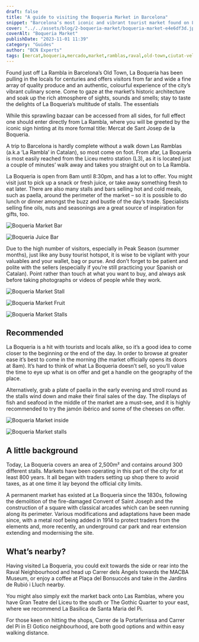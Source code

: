 ```yaml
---
draft: false
title: "A guide to visiting the Boqueria Market in Barcelona"
snippet: "Barcelona’s most iconic and vibrant tourist market found on Las Ramblas in the heart of Barcelona."
cover: "../../assets/blog/2-boqueria-market/boqueria-market-e4e6df3d.jpg"
coverAlt: "Boqueria Market"
publishDate: "2023-11-01 11:39"
category: "Guides"
author: "BCN Experts"
tags: [mercat,boqueria,mercado,market,ramblas,raval,old-town,ciutat-vella]
---
```


Found just off La Rambla in Barcelona’s Old Town, La Boqueria has been pulling in the locals for centuries and offers visitors from far and wide a fine array of quality produce and an authentic, colourful experience of the city’s vibrant culinary scene. Come to gaze at the market’s historic architecture and soak up the rich atmosphere of sights, sounds and smells; stay to taste the delights of La Boqueria’s multitude of stalls.
The essentials

While this sprawling bazaar can be accessed from all sides, for full effect one should enter directly from La Rambla, where you will be greeted by the iconic sign hinting at its more formal title: Mercat de Sant Josep de la Boqueria.

A trip to Barcelona is hardly complete without a walk down Las Ramblas (a.k.a ‘La Rambla’ in Catalan), so most come on foot. From afar, La Boqueria is most easily reached from the Liceu metro station (L3), as it is located just a couple of minutes’ walk away and takes you straight out on to La Rambla.

La Boqueria is open from 8am until 8:30pm, and has a lot to offer. You might visit just to pick up a snack or fresh juice, or take away something fresh to eat later. There are also many stalls and bars selling hot and cold meals, such as paella, around the perimeter of the market – so it is possible to do lunch or dinner amongst the buzz and bustle of the day’s trade. Specialists selling fine oils, nuts and seasonings are a great source of inspiration for gifts, too.

![Boqueria Market Bar](../../assets/blog/2-boqueria-market/boqueria-market-bar-76e347aa.jpg)

![Boqueria Juice Bar](../../assets/blog/2-boqueria-market/juice-bar-53f94a16.jpg)

Due to the high number of visitors, especially in Peak Season (summer months), just like any busy tourist hotspot, it is wise to be vigilant with your valuables and your wallet, bag or purse. And don’t forget to be patient and polite with the sellers (especially if you’re still practicing your Spanish or Catalan). Point rather than touch at what you want to buy, and always ask before taking photographs or videos of people while they work.

![Boqueria Market Stall](../../assets/blog/2-boqueria-market/boqueria-market-stall-377e2920.jpg)

![Boqueria Market Fruit](../../assets/blog/2-boqueria-market/boqueria-market-stall-50217cab.jpg)

![Boqueria Market Stalls](../../assets/blog/2-boqueria-market/boqueria-market-stalls-8dddc128.jpg)


## Recommended
La Boqueria is a hit with tourists and locals alike, so it’s a good idea to come closer to the beginning or the end of the day.
In order to browse at greater ease it’s best to come in the morning (the market officially opens its doors at 8am). It’s hard to think of what La Boqueria doesn’t sell, so you’ll value the time to eye up what is on offer and get a handle on the geography of the place.

Alternatively, grab a plate of paella in the early evening and stroll round as the stalls wind down and make their final sales of the day.
The displays of fish and seafood in the middle of the market are a must-see, and it is highly recommended to try the jamón ibérico and some of the cheeses on offer.

![Boqueria Market inside](../../assets/blog/2-boqueria-market/boqueria-market-inside-b9c1a253.jpg)


![Boqueria Market stalls](../../assets/blog/2-boqueria-market/boqueria-market-stalls-89c055d8.jpg)


## A little background
Today, La Boqueria covers an area of 2,500m² and contains around 300 different stalls. Markets have been operating in this part of the city for at least 800 years. It all began with traders setting up shop there to avoid 
taxes, as at one time it lay beyond the official city limits.

A permanent market has existed at La Boqueria since the 1830s, following the demolition of the fire-damaged Convent of Saint Joseph and the construction of a square with classical arcades which can be seen running along its perimeter. Various modifications and adaptations have been made since, with a metal roof being added in 1914 to protect traders from the elements and, more recently, an underground car park and rear extension extending and modernising the site.

## What’s nearby?
Having visited La Boqueria, you could exit towards the side or rear into the Raval Neighbourhood and head up Carrer dels Àngels towards the MACBA Museum, or enjoy a coffee at Plaça del Bonsuccés and take in the Jardins de Rubió i Lluch nearby.

You might also simply exit the market back onto Las Ramblas, where you have Gran Teatre del Liceu to the south or The Gothic Quarter to your east, where we recommend La Basilica de Santa Maria del Pi.

For those keen on hitting the shops, Carrer de la Portaferrissa and Carrer del Pi  in El Gotico neighbourhood, are both good options and within easy walking distance.
